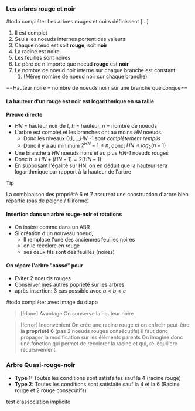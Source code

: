 ### Les arbres  rouge et noir
#todo compléter 
Les arbres rouges et noirs définissent [...]
1. Il est complet 
2. Seuls les noeuds internes portent des valeurs
3. Chaque nœud est soit **rouge**, soit **noir**
4. La racine est noire
5. Les feuilles sont noires
6. Le père de n'importe que noeud **rouge** est **noir**
7. Le nombre de noeud noir interne sur chaque branche est constant
	1. (Même nombre de noeud noir sur chaque branche)

==Hauteur noire = nombre de noeuds noi r sur une branche quelconque==


#### La hauteur d'un rouge est noir est logarithmique en sa taille
**Preuve directe**
- *HN* = hauteur noir de *t*, *h* = hauteur, *n* = nombre de noeuds
- L'arbre est complet et les branches ont au moins *HN* noeuds.
	- Donc les niveaux 0,1,...,*HN* -1 sont *complètement remplis*
	- Donc il y a au minimum $2^{HN}-1 \leq n$, donc: $HN \leq log_2(n+1)$
- Une branche à *HN* noeuds noirs et au plus *HN-1* noeuds rouges
- Donc $h\leq HN+ (HN-1) = 2(HN-1)$
- En supposant l'égalité sur HN, on en déduit que la hauteur sera logarithmique par rapport à la hauteur de l'arbre

> [!tip]
> La combinaison des propriété 6 et 7 assurent une construction d'arbre bien répartie (pas de peigne / filiforme)


#### Insertion dans un arbre rouge-noir et rotations
- On insère comme dans un ABR
- Si  création d'un nouveau noeud,
	- Il remplace l'une des anciennes feuilles noires
	- on le recolore en rouge
	- ses deux fils sont des feuilles (noires)

#### On répare l'arbre "cassé" pour
- Eviter 2 noeuds rouges
- Conserver mes autres popriété sur les arbres
- après insertion: 3 cas possible avec $a<b<c$

#todo compléter avec image du diapo

> [!done] Avantage
> On conserve la hauteur noire

> [!error] Inconvénient
> On crée une racine rouge et on enfrein peut-être la **propriété 6** (pas 2 noeuds rouges consécutifs)
> Il faut donc propager la modification sur les éléments parents
> On imagine donc une fonction qui permet de recolorer la racine et qui, ré-équilibre récursivement.


### Arbre Quasi-rouge-noir
- **Type 1:** Toutes les conditions sont satisfaites sauf la 4 (racine rouge)
- **Type 2:** Toutes les conditions sont satisfaite sauf la 4 et la 6 (Racine rouge et 2 rouge consécutifs)

test d'association implicite 